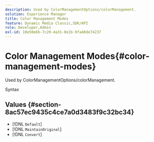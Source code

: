 ```yaml
---
description: Used by ColorManagementOptions/colorManagement.
solution: Experience Manager
title: Color Management Modes
feature: Dynamic Media Classic,SDK/API
role: Developer,Admin
exl-id: 10e50e6b-7c20-4a31-8e1b-9fa48de74237
---
```

# Color Management Modes{#color-management-modes}

Used by ColorManagementOptions/colorManagement.

 Syntax 

## Values {#section-8ac57ec9435c4ce7a0d3483f9c32bc34}

* [!DNL `Default`] 
* [!DNL `MaintainOriginal`] 
* [!DNL `Convert`]
